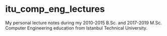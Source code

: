 # itu_comp_eng_lectures
My personal lecture notes during my 2010-2015 B.Sc. and 2017-2019 M.Sc. Computer Engineering education from Istanbul Technical University.
